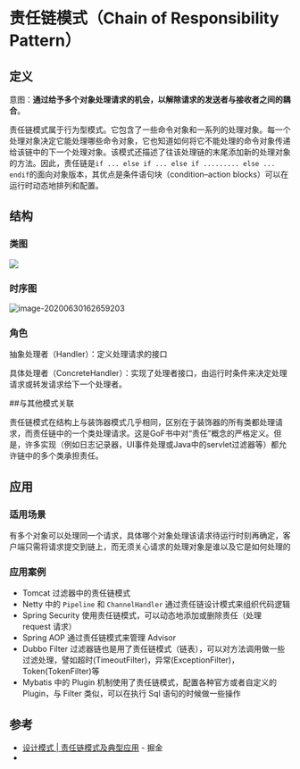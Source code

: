# 责任链模式（Chain of Responsibility Pattern）	

## 定义

意图：**通过给予多个对象处理请求的机会，以解除请求的发送者与接收者之间的耦合**。

责任链模式属于行为型模式。它包含了一些命令对象和一系列的处理对象。每一个处理对象决定它能处理哪些命令对象，它也知道如何将它不能处理的命令对象传递给该链中的下一个处理对象。该模式还描述了往该处理链的末尾添加新的处理对象的方法。因此，责任链是`if ... else if ... else if ......... else ... endif`的面向对象版本，其优点是条件语句块（condition–action blocks）可以在运行时动态地排列和配置。

## 结构

### 类图

![](https://blog-oss.wyhao.top/2025/04/44b6f579cc7b2396d6653970bf8ed7c3.png)

### 时序图

![image-20200630162659203](https://blog-oss.wyhao.top/2025/04/ChainOfResponsibilityPattern02.png)

### 角色

抽象处理者（Handler）：定义处理请求的接口

具体处理者（ConcreteHandler）：实现了处理者接口，由运行时条件来决定处理请求或转发请求给下一个处理者。

##与其他模式关联

责任链模式在结构上与装饰器模式几乎相同，区别在于装饰器的所有类都处理请求，而责任链中的一个类处理请求。这是GoF书中对“责任”概念的严格定义。但是，许多实现（例如日志记录器，UI事件处理或Java中的servlet过滤器等）都允许链中的多个类承担责任。

## 应用

### 适用场景

有多个对象可以处理同一个请求，具体哪个对象处理该请求待运行时刻再确定，客户端只需将请求提交到链上，而无须关心请求的处理对象是谁以及它是如何处理的

### 应用案例

- Tomcat 过滤器中的责任链模式
- Netty 中的 `Pipeline` 和 `ChannelHandler` 通过责任链设计模式来组织代码逻辑
- Spring Security 使用责任链模式，可以动态地添加或删除责任（处理 request 请求）
- Spring AOP 通过责任链模式来管理 Advisor
- Dubbo Filter 过滤器链也是用了责任链模式（链表），可以对方法调用做一些过滤处理，譬如超时(TimeoutFilter)，异常(ExceptionFilter)，Token(TokenFilter)等
- Mybatis 中的 Plugin 机制使用了责任链模式，配置各种官方或者自定义的 Plugin，与 Filter 类似，可以在执行 Sql 语句的时候做一些操作

## 参考

- [设计模式 | 责任链模式及典型应用](https://juejin.im/post/5bd95adfe51d45607e02ecc0) - 掘金
- 

